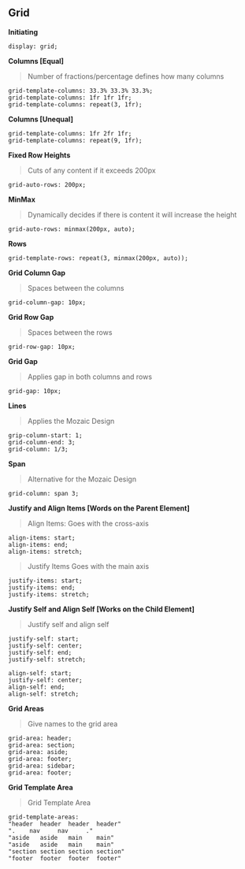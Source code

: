## Grid ##

**Initiating**

    display: grid;

**Columns [Equal]**
> Number of fractions/percentage defines how many columns

    grid-template-columns: 33.3% 33.3% 33.3%;
    grid-template-columns: 1fr 1fr 1fr;
    grid-template-columns: repeat(3, 1fr);

**Columns [Unequal]**

    grid-template-columns: 1fr 2fr 1fr;
    grid-template-columns: repeat(9, 1fr);


**Fixed Row Heights**
> Cuts of any content if it exceeds 200px

    grid-auto-rows: 200px;


**MinMax**
> Dynamically decides if there is content it will increase the height

    grid-auto-rows: minmax(200px, auto);

**Rows**

    grid-template-rows: repeat(3, minmax(200px, auto));

**Grid Column Gap**
> Spaces between the columns

    grid-column-gap: 10px;

**Grid Row Gap**
> Spaces between the rows

    grid-row-gap: 10px;

**Grid Gap**
> Applies gap in both columns and rows

    grid-gap: 10px;

**Lines**
> Applies the Mozaic Design

    grip-column-start: 1;
    grid-column-end: 3;
    grid-column: 1/3;

**Span**
> Alternative for the Mozaic Design

    grid-column: span 3;

**Justify and Align Items [Words on the Parent Element]**
> Align Items: Goes with the cross-axis

    align-items: start;
    align-items: end;
    align-items: stretch;

> Justify Items Goes with the main axis

    justify-items: start;
    justify-items: end;
    justify-items: stretch;


**Justify Self and Align Self [Works on the Child Element]**
> Justify self and align self

    justify-self: start;
    justify-self: center;
    justify-self: end;
    justify-self: stretch;

    align-self: start;
    justify-self: center;
    align-self: end;
    align-self: stretch;

**Grid Areas**
> Give names to the grid area

    grid-area: header;
    grid-area: section;
    grid-area: aside;
    grid-area: footer;
    grid-area: sidebar;
    grid-area: footer;

**Grid Template Area**
> Grid Template Area

    grid-template-areas:
    "header  header  header  header"
    ".    nav     nav     ."
    "aside   aside   main    main"
    "aside   aside   main    main"
    "section section section section"
    "footer  footer  footer  footer" 